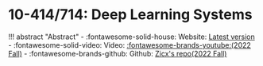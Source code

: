 # 10-414/714: Deep Learning Systems

!!! abstract "Abstract"
    - :fontawesome-solid-house: Website: [Latest version](https://dlsyscourse.org/)
    - :fontawesome-solid-video: Video: [:fontawesome-brands-youtube:(2022 Fall)](https://www.youtube.com/@deeplearningsystemscourse1116/videos)
    - :fontawesome-brands-github: Github: [Zicx's repo(2022 Fall)](https://github.com/Xuer04/DLSystems)
